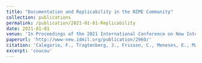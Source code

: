 ```yaml
---
title: "Documentation and Replicability in the NIME Community"
collection: publications
permalink: /publication/2021-01-01-Replicability
date: 2021-01-01
venue: 'In Proceedings of the 2021 International Conference on New Interfaces for Musical Expression (NIME 2021)'
paperurl: 'http://www-new.idmil.org/publication/2960/'
citation: 'Calegario, F., Tragtenberg, J., Frisson, C., Meneses, E., Malloch, J., Cusson, V., Wanderley, M. M. (2021). Documentation and Replicability in the NIME Community. In Proceedings of the 2021 International Conference on New Interfaces for Musical Expression (NIME 2021).'
excerpt: 'coucou'
---
```


